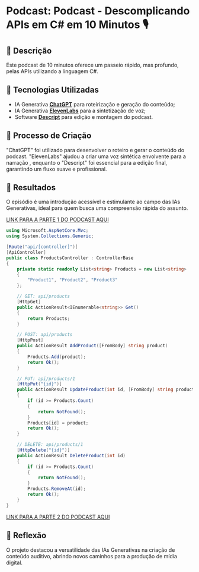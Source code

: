 # Podcast: Podcast - Descomplicando APIs em C# em 10 Minutos 🎙️

## 📒 Descrição
Este podcast de 10 minutos oferece um passeio rápido, mas profundo, pelas APIs utilizando a linguagem C#.

## 🤖 Tecnologias Utilizadas
- IA Generativa **[ChatGPT](https://chat.openai.com)** para roteirização e geração do conteúdo;
- IA Generativa **[ElevenLabs](https://www.elevenlabs.io)** para a sintetização de voz;
- Software **[Descript](https://www.descript.com)** para edição e montagem do podcast.

## 🧐 Processo de Criação
"ChatGPT" foi utilizado para desenvolver o roteiro e gerar o conteúdo do podcast. "ElevenLabs" ajudou a criar uma voz sintética envolvente para a narração , enquanto o "Descript" foi essencial para a edição final, garantindo um fluxo suave e profissional.

## 🚀 Resultados
O episódio é uma introdução acessível e estimulante ao campo das IAs Generativas, ideal para quem busca uma compreensão rápida do assunto.

<a href="https://share.descript.com/view/pax5QjAG3x8" target="_blank">LINK PARA A PARTE 1 DO PODCAST AQUI</a>

~~~c#
using Microsoft.AspNetCore.Mvc;
using System.Collections.Generic;

[Route("api/[controller]")]
[ApiController]
public class ProductsController : ControllerBase
{
    private static readonly List<string> Products = new List<string>
    {
        "Product1", "Product2", "Product3"
    };

    // GET: api/products
    [HttpGet]
    public ActionResult<IEnumerable<string>> Get()
    {
        return Products;
    }

    // POST: api/products
    [HttpPost]
    public ActionResult AddProduct([FromBody] string product)
    {
        Products.Add(product);
        return Ok();
    }

    // PUT: api/products/1
    [HttpPut("{id}")]
    public ActionResult UpdateProduct(int id, [FromBody] string product)
    {
        if (id >= Products.Count)
        {
            return NotFound();
        }
        Products[id] = product;
        return Ok();
    }

    // DELETE: api/products/1
    [HttpDelete("{id}")]
    public ActionResult DeleteProduct(int id)
    {
        if (id >= Products.Count)
        {
            return NotFound();
        }
        Products.RemoveAt(id);
        return Ok();
    }
}
~~~

<a href="https://share.descript.com/view/26LXvaUaXvH" target="_blank">LINK PARA A PARTE 2 DO PODCAST AQUI</a>

## 💭 Reflexão
O projeto destacou a versatilidade das IAs Generativas na criação de conteúdo auditivo, abrindo novos caminhos para a produção de mídia digital.
